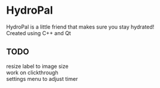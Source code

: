 # HydroPal
HydroPal is a little friend that makes sure you stay hydrated! <br/>
Created using C++ and Qt
## TODO
resize label to image size <br/>
work on clickthrough <br/>
settings menu to adjust timer <br/>
